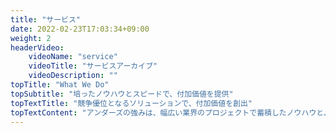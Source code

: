 ```yaml
---
title: "サービス"
date: 2022-02-23T17:03:34+09:00
weight: 2
headerVideo: 
    videoName: "service"
    videoTitle: "サービスアーカイブ"
    videoDescription: ""
topTitle: "What We Do"
topSubtitle: "培ったノウハウとスピードで、付加価値を提供"
topTextTitle: "競争優位となるソリューションで、付加価値を創出"
topTextContent: "アンダーズの強みは、幅広い業界のプロジェクトで蓄積したノウハウと、お客様の事業に向き合った経験から、優れた開発スピードで付加価値の開発ができること。また、どんな課題にも最後まで挑戦し続けられるのは、ポジティブな変化を恐れないベンチャー企業ならでは。中長期的にお客様をサポートし、ビジネスに新しい価値を創り出します。"
---
```

